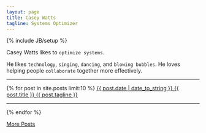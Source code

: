 ```yaml
---
layout: page
title: Casey Watts
tagline: Systems Optimizer
---
```

{% include JB/setup %}

Casey Watts likes to `optimize systems`.

He likes `technology`, `singing`, `dancing`, and `blowing bubbles`. He loves helping people `collaborate` together more effectively.

----
{% for post in site.posts limit:10 %}
<a href='{{ BASE_PATH }}{{ post.url }}'>
<span class='datesnip'>{{ post.date | date_to_string }}</span>
<span class='posttitle'>
{{ post.title }}
</span>
<span class='postsubtitle'>
  {{ post.tagline }}
</span>
</a>

----
{% endfor %}


<a href="blogposts.html" class="btn btn-large">
More Posts
</a>
